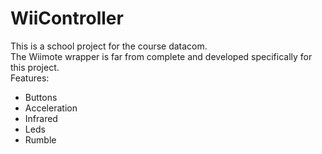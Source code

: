 WiiController
=============
This is a school project for the course datacom.
<br />
The Wiimote wrapper is far from complete and developed specifically for this project.
<br />
Features:
<ul>
  <li>Buttons</li>
  <li>Acceleration</li>
  <li>Infrared</li>
  <li>Leds</li>
  <li>Rumble</li>
</ul>
